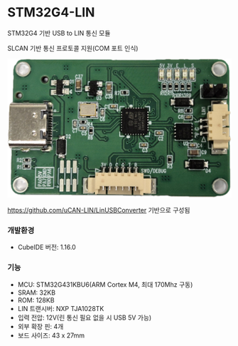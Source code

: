# STM32G4-LIN
STM32G4 기반 USB to LIN 통신 모듈

SLCAN 기반 통신 프로토콜 지원(COM 포트 인식)

![보드](./blob/board_.png)

https://github.com/uCAN-LIN/LinUSBConverter 기반으로 구성됨

### 개발환경
- CubeIDE 버전: 1.16.0 

### 기능
- MCU: STM32G431KBU6(ARM Cortex M4, 최대 170Mhz 구동)
- SRAM: 32KB
- ROM: 128KB
- LIN 트랜시버: NXP TJA1028TK
- 입력 전압: 12V(린 통신 필요 없을 시 USB 5V 가능)
- 외부 확장 핀: 4개
- 보드 사이즈: 43 x 27mm
